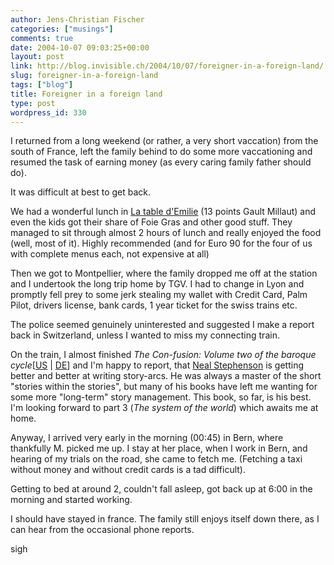 ```yaml
---
author: Jens-Christian Fischer
categories: ["musings"]
comments: true
date: 2004-10-07 09:03:25+00:00
layout: post
link: http://blog.invisible.ch/2004/10/07/foreigner-in-a-foreign-land/
slug: foreigner-in-a-foreign-land
tags: ["blog"]
title: Foreigner in a foreign land
type: post
wordpress_id: 330
---
```


I returned from a long weekend (or rather, a very short vaccation) from the south of France, left the family behind to do some more vaccationing and resumed the task of earning money (as every caring family father should do).

It was difficult at best to get back.

We had a wonderful lunch in [La table d'Emilie](http://www.pernic.co.uk/restaurants.html) (13 points Gault Millaut) and even the kids got their share of Foie Gras and other good stuff. They managed to sit through almost 2 hours of lunch and really enjoyed the food (well, most of it). Highly recommended (and for Euro 90 for the four of us with complete menus each, not expensive at all)

Then we got to Montpellier, where the family dropped me off at the station and I undertook the long trip home by TGV. I had to change in Lyon and promptly fell prey to some jerk stealing my wallet with Credit Card, Palm Pilot, drivers license, bank cards, 1 year ticket for the swiss trains etc. 

The police seemed genuinely uninterested and suggested I make a report back in Switzerland, unless I wanted to miss my connecting train.

On the train, I almost finished _The Con-fusion: Volume two of the baroque cycle_[[US](http://www.amazon.com/exec/obidos/redirect?tag=invisiblech-20&path=ASIN/0060523867/invisiblech-20) | [DE](http://www.amazon.de/exec/obidos/ASIN/0060523867/invisiblech-21)] and I'm happy to report, that [Neal Stephenson](http://en.wikipedia.org/wiki/Neal_Stephenson) is getting better and better at writing story-arcs. He was always a master of the short "stories within the stories", but many of his books have left me wanting for some more "long-term" story management. This book, so far, is his best. I'm looking forward to part 3 (_The system of the world_) which awaits me at home.

Anyway, I arrived very early in the morning (00:45) in Bern, where thankfully M. picked me up. I stay at her place, when I work in Bern, and hearing of my trials on the road, she came to fetch me. (Fetching a taxi without money and without credit cards is a tad difficult).

Getting to bed at around 2, couldn't fall asleep, got back up at 6:00 in the morning and started working.

I should have stayed in france. The family still enjoys itself down there, as I can hear from the occasional phone reports.

sigh
